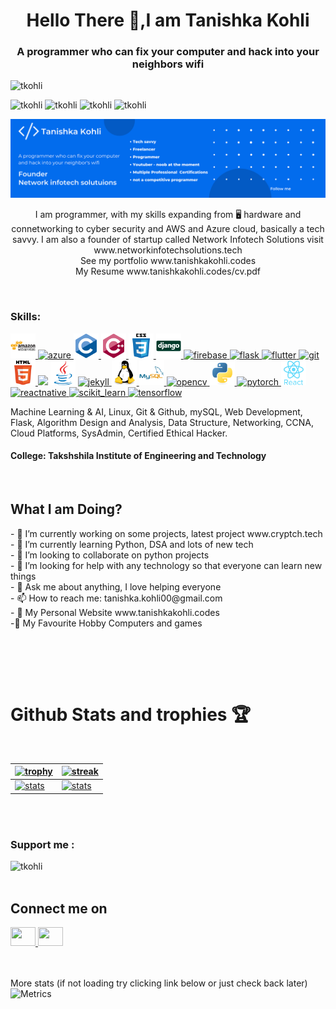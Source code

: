 <h1 align="center">Hello There 👋,I am Tanishka Kohli </h1>
<h3 align="center">A programmer who can fix your computer and hack into your neighbors wifi</h3>


<p align="left"> <img src="https://komarev.com/ghpvc/?username=tkohli&label=Profile%20views&color=0e75b6&style=flat" alt="tkohli"></p>
<p align = "left"><img src="https://img.shields.io/badge/OS-Linux and Windows-informational?style=flat&logo=linux&logoColor=white&color=0e75b6" alt="tkohli">
  <img src="https://img.shields.io/badge/IDE-Pycharm professional, VScode, Jupyter Notebooks-informational?style=flat&logo=intellijidea&logoColor=white&color=0e75b6" alt="tkohli">
<img src="https://img.shields.io/badge/Code-Python-informational?style=flat&logo=Python&logoColor=white&color=0e75b6" alt="tkohli">
<img src="https://img.shields.io/badge/Learning- New Things Daily-informational?style=flat&logo=futurelearn&logoColor=white&color=0e75b6" alt="tkohli">
</p>

<!--https://simpleicons.org/?q=ide-->


![](https://raw.githubusercontent.com/tkohli/Tanishka-Portfolio/main/banner.png?token=AINLYYYZWBE7OPKM4PA6BPDAUSYUI)


<p align="center"> I am programmer, with my skills expanding from 🖥️ hardware and connetworking to cyber security and AWS and Azure cloud, basically a tech savvy. I am also a founder of startup called Network Infotech Solutions visit www.networkinfotechsolutions.tech <br> See my portfolio www.tanishkakohli.codes <br> My Resume www.tanishkakohli.codes/cv.pdf</p>
<br>
<h3> Skills:</h3> 
 <p align="left"> <a href="https://aws.amazon.com" target="_blank"> <img src="https://raw.githubusercontent.com/devicons/devicon/master/icons/amazonwebservices/amazonwebservices-original-wordmark.svg" alt="aws" width="40" height="40"/> </a> <a href="https://azure.microsoft.com/en-in/" target="_blank"> <img src="https://www.vectorlogo.zone/logos/microsoft_azure/microsoft_azure-icon.svg" alt="azure" width="40" height="40"/> </a> <a href="https://www.cprogramming.com/" target="_blank"> <img src="https://raw.githubusercontent.com/devicons/devicon/master/icons/c/c-original.svg" alt="c" width="40" height="40"/> </a> <a href="https://www.w3schools.com/cpp/" target="_blank"> <img src="https://raw.githubusercontent.com/devicons/devicon/master/icons/cplusplus/cplusplus-original.svg" alt="cplusplus" width="40" height="40"/> </a> <a href="https://www.w3schools.com/css/" target="_blank"> <img src="https://raw.githubusercontent.com/devicons/devicon/master/icons/css3/css3-original-wordmark.svg" alt="css3" width="40" height="40"/> </a> <a href="https://www.djangoproject.com/" target="_blank"> <img src="https://raw.githubusercontent.com/devicons/devicon/master/icons/django/django-original.svg" alt="django" width="40" height="40"/> </a> <a href="https://firebase.google.com/" target="_blank"> <img src="https://www.vectorlogo.zone/logos/firebase/firebase-icon.svg" alt="firebase" width="40" height="40"/> </a> <a href="https://flask.palletsprojects.com/" target="_blank"> <img src="https://www.vectorlogo.zone/logos/pocoo_flask/pocoo_flask-icon.svg" alt="flask" width="40" height="40"/> </a> <a href="https://flutter.dev" target="_blank"> <img src="https://www.vectorlogo.zone/logos/flutterio/flutterio-icon.svg" alt="flutter" width="40" height="40"/> </a> <a href="https://git-scm.com/" target="_blank"> <img src="https://www.vectorlogo.zone/logos/git-scm/git-scm-icon.svg" alt="git" width="40" height="40"/> </a> <a href="https://www.w3.org/html/" target="_blank"> <img src="https://raw.githubusercontent.com/devicons/devicon/master/icons/html5/html5-original-wordmark.svg" alt="html5" width="40" height="40"/> </a> <a href="https://www.java.com" target="_blank"><a target="_blank" rel="noopener noreferrer" href="https://cdn4.iconfinder.com/data/icons/iconsimple-logotypes/512/github-512.png">
    <img height="40" src="https://cdn4.iconfinder.com/data/icons/iconsimple-logotypes/512/github-512.png" style="max-width:100%;"></a> <img src="https://raw.githubusercontent.com/devicons/devicon/master/icons/java/java-original.svg" alt="java" width="40" height="40"/> </a> <a href="https://jekyllrb.com/" target="_blank"> <img src="https://www.vectorlogo.zone/logos/jekyllrb/jekyllrb-icon.svg" alt="jekyll" width="40" height="40"/> </a> <a href="https://www.linux.org/" target="_blank"> <img src="https://raw.githubusercontent.com/devicons/devicon/master/icons/linux/linux-original.svg" alt="linux" width="40" height="40"/> </a> <a href="https://www.mysql.com/" target="_blank"> <img src="https://raw.githubusercontent.com/devicons/devicon/master/icons/mysql/mysql-original-wordmark.svg" alt="mysql" width="40" height="40"/> </a> <a href="https://opencv.org/" target="_blank"> <img src="https://www.vectorlogo.zone/logos/opencv/opencv-icon.svg" alt="opencv" width="40" height="40"/> </a> <a href="https://www.python.org" target="_blank"> <img src="https://raw.githubusercontent.com/devicons/devicon/master/icons/python/python-original.svg" alt="python" width="40" height="40"/> </a> <a href="https://pytorch.org/" target="_blank"> <img src="https://www.vectorlogo.zone/logos/pytorch/pytorch-icon.svg" alt="pytorch" width="40" height="40"/> </a> <a href="https://reactjs.org/" target="_blank"> <img src="https://raw.githubusercontent.com/devicons/devicon/master/icons/react/react-original-wordmark.svg" alt="react" width="40" height="40"/> </a> <a href="https://reactnative.dev/" target="_blank"> <img src="https://reactnative.dev/img/header_logo.svg" alt="reactnative" width="40" height="40"/> </a> <a href="https://scikit-learn.org/" target="_blank"> <img src="https://upload.wikimedia.org/wikipedia/commons/0/05/Scikit_learn_logo_small.svg" alt="scikit_learn" width="40" height="40"/> </a> <a href="https://www.tensorflow.org" target="_blank"> <img src="https://www.vectorlogo.zone/logos/tensorflow/tensorflow-icon.svg" alt="tensorflow" width="40" height="40"/> </a> </p>
</p> 
<p>Machine Learning & AI, Linux, Git & Github, mySQL,
Web Development, Flask, Algorithm Design and Analysis,
Data Structure, Networking, CCNA, Cloud Platforms,
SysAdmin, Certified Ethical Hacker. </p>

<h4> College: Takshshila Institute of Engineering and Technology </h4> <br>


<h2 align="left"> What I am Doing? </h2>
- 🔭 I’m currently working on some projects, latest project www.cryptch.tech <br> 
- 🌱 I’m currently learning Python, DSA and lots of new tech <br> 
- 👯 I’m looking to collaborate on python projects <br> 
- 🤔 I’m looking for help with any technology so that everyone can learn new things <br> 
- 💬 Ask me about anything, I love helping everyone <br> 
- 📫 How to reach me: tanishka.kohli00@gmail.com <br> 
- 🏴󠁧󠁢󠁷󠁬󠁳󠁿 My Personal Website www.tanishkakohli.codes <br> 
-🏅 My Favourite Hobby Computers and games <br> 

<br><br>

<br>
<h1 align="left">Github Stats and trophies 🏆 </h1>
<br>

[![trophy](https://github-readme-streak-stats.herokuapp.com/?user=tkohli&theme=merko)](https://github-readme-streak-stats.herokuapp.com/?user=tkohli) | [![streak](https://github-profile-trophy.vercel.app/?username=tkohli&theme=darkhub&no-bg=true&row=2&column=3&margin-w=15&margin-h=15)](https://github-profile-trophy.vercel.app/?username=tkohli)
------------ | -------------
[![stats](https://github-readme-stats.vercel.app/api/top-langs?username=tkohli&show_icons=true&locale=en&layout=compact&theme=merko)](https://github-readme-stats.vercel.app/api/top-langs?username=tkohli) | [![stats](https://github-readme-stats.vercel.app/api?username=tkohli&count_private=true&show_icons=true&locale=en&theme=merko)](https://github-readme-stats.vercel.app/api?username=tkohli&count_private=true)

<!--[![trophy](https://github-readme-streak-stats.herokuapp.com/?user=tkohli&theme=merko)](https://github.com/ryo-ma/github-profile-trophy)
<br>
[![streak](https://github-profile-trophy.vercel.app/?username=tkohli&theme=darkhub&no-bg=true&row=2&column=3&margin-w=15&margin-h=15)](https://github.com/ryo-ma/github-profile-trophy)
<br>
[![stats](https://github-readme-stats.vercel.app/api/top-langs?username=tkohli&show_icons=true&locale=en&layout=compact&theme=merko)]()
<br>
[![stats](https://github-readme-stats.vercel.app/api?username=tkohli&show_icons=true&locale=en&theme=merko)]()




<!--
**tkohli/tkohli** is a ✨ _special_ ✨ repository because its `README.md` (this file) appears on your GitHub profile
https://github-readme-streak-stats.herokuapp.com/?user=tkohli
-->
<br><br>

<h3 align="left">Support me :</h3>
<p><a href="https://www.buymeacoffee.com/tkohli"> <img align="left" src="https://cdn.buymeacoffee.com/buttons/v2/default-yellow.png" height="50" width="210" alt="tkohli" /></a></p>
<br><br>
<h2 align="left">Connect me on</h2>
<a href="https://www.linkedin.com/in/tanishkakohli/" target="blank" alt=> <img src= 'https://cdn.jsdelivr.net/npm/simple-icons@3.0.1/icons/linkedin.svg' height="30" width="40" /> </a><a href="https://www.youtube.com/channel/UCt2Rz4a2eOZZuNcUdAhpYUQ" target="blank" alt> <img src= 'https://cdn.jsdelivr.net/npm/simple-icons@3.0.1/icons/youtube.svg' height="30" width="40" /> </a></h2>

<br><br>More stats (if not loading try clicking link below or just check back later)<br>
![Metrics](https://metrics.lecoq.io/tkohli?template=classic&isocalendar=1&languages=1&habits=1&lines=1&achievements=1&notable=1&isocalendar.duration=half-year&languages.limit=8&languages.colors=github&languages.threshold=0%25&habits.from=200&habits.days=14&habits.facts=true&habits.charts=false&achievements.threshold=C&achievements.secrets=true&achievements.limit=0&notable.repositories=false&config.timezone=Asia%2FCalcutta)

